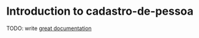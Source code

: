 # Introduction to cadastro-de-pessoa

TODO: write [great documentation](http://jacobian.org/writing/what-to-write/)
